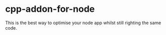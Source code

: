 # cpp-addon-for-node
This is the best way to optimise your node app whilst still righting the same code.
